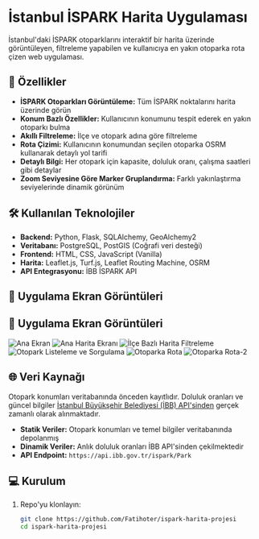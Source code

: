 # İstanbul İSPARK Harita Uygulaması

İstanbul'daki İSPARK otoparklarını interaktif bir harita üzerinde görüntüleyen, filtreleme yapabilen ve kullanıcıya en yakın otoparka rota çizen web uygulaması.

## 🚀 Özellikler

- **İSPARK Otoparkları Görüntüleme:** Tüm İSPARK noktalarını harita üzerinde görün
- **Konum Bazlı Özellikler:** Kullanıcının konumunu tespit ederek en yakın otoparkı bulma
- **Akıllı Filtreleme:** İlçe ve otopark adına göre filtreleme
- **Rota Çizimi:** Kullanıcının konumundan seçilen otoparka OSRM kullanarak detaylı yol tarifi
- **Detaylı Bilgi:** Her otopark için kapasite, doluluk oranı, çalışma saatleri gibi detaylar
- **Zoom Seviyesine Göre Marker Gruplandırma:** Farklı yakınlaştırma seviyelerinde dinamik görünüm

## 🛠️ Kullanılan Teknolojiler

- **Backend:** Python, Flask, SQLAlchemy, GeoAlchemy2
- **Veritabanı:** PostgreSQL, PostGIS (Coğrafi veri desteği)
- **Frontend:** HTML, CSS, JavaScript (Vanilla)
- **Harita:** Leaflet.js, Turf.js, Leaflet Routing Machine, OSRM
- **API Entegrasyonu:** İBB İSPARK API

## 📸 Uygulama Ekran Görüntüleri

## 📸 Uygulama Ekran Görüntüleri

![Ana Ekran](screenshots/Ana_Ekran.png)
![Ana Harita Ekranı](screenshots/Ana_Harita_Ekranı.png)
![İlçe Bazlı Harita Filtreleme](screenshots/İlçe_Bazlı_Harita_Filtreleme.png)
![Otopark Listeleme ve Sorgulama](screenshots/Otopark_Listeleme_ve_Sorgulama.png)
![Otoparka Rota](screenshots/Otoparka_Rota.png)
![Otoparka Rota-2](screenshots/Otoparka_Rota-2.png)


## 🌐 Veri Kaynağı

Otopark konumları veritabanında önceden kayıtlıdır. Doluluk oranları ve güncel bilgiler [İstanbul Büyükşehir Belediyesi (İBB) API'sinden](https://api.ibb.gov.tr/ispark/Park) gerçek zamanlı olarak alınmaktadır.

- **Statik Veriler:** Otopark konumları ve temel bilgiler veritabanında depolanmış
- **Dinamik Veriler:** Anlık doluluk oranları İBB API'sinden çekilmektedir
- **API Endpoint:** `https://api.ibb.gov.tr/ispark/Park`

## 💻 Kurulum

1. Repo'yu klonlayın:
   ```bash
   git clone https://github.com/Fatihoter/ispark-harita-projesi
   cd ispark-harita-projesi
